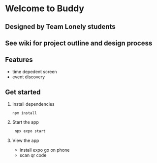 # Welcome to Buddy

## Designed by Team Lonely students

## See wiki for project outline and  design process

## Features
* time depedent screen
* event discovery

## Get started

1. Install dependencies

   ```bash
   npm install
   ```

2. Start the app

   ```bash
    npx expo start
   ```
3. View the app
   - install expo go on phone
   - scan qr code


